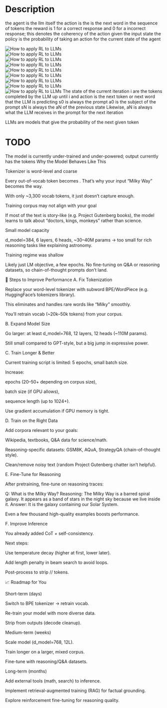 # Description
the agent is the llm itself 
the action is the is the next word in the sequence of tokens 
the reward is 1 for a correct response and 0 for a incorrect response; this denotes the coherency of the action given the input state
the policy is the probability of taking an action for the current state of the agent

![How to apply RL to LLMs](screenshots/Screenshot_20250811_150257.png)  
![How to apply RL to LLMs](screenshots/Screenshot_20250811_150409.png)  
![How to apply RL to LLMs](screenshots/Screenshot_20250811_151058.png)  
![How to apply RL to LLMs](screenshots/Screenshot_20250811_151208.png)  
![How to apply RL to LLMs](screenshots/Screenshot_20250811_151608.png)  
![How to apply RL to LLMs](screenshots/Screenshot_20250811_151730.png)  
![How to apply RL to LLMs](screenshots/Screenshot_20250811_152048.png)  
![How to apply RL to LLMs](screenshots/Screenshot_20250811_152122.png)  
![How to apply RL to LLMs](screenshots/Screenshot_20250811_153623.png)
The state of the current iteration i are the tokens completed by the LLM up until i and action is the next token or next word that the LLM is predicting
s0 is always the prompt 
a0 is the subject of the prompt 
sN is always the aN of the previous state 
Likewise, aN is always what the LLM receives in the prompt for the next iteration

LLMs are models that give the probability of the next given token

# TODO
The model is currently under-trained and under-powered; output currently has the <UNK> tokens
Why the Model Behaves Like This

Tokenizer is word-level and coarse

Every out-of-vocab token becomes <UNK>. That’s why your input “Milky Way” becomes <UNK> the <UNK> way.

With only ~3,300 vocab tokens, it just doesn’t capture enough.

Training corpus may not align with your goal

If most of the text is story-like (e.g. Project Gutenberg books), the model learns to talk about “doctors, kings, monkeys” rather than science.

Small model capacity

d_model=384, 6 layers, 6 heads, ~30–40M params → too small for rich reasoning tasks like explaining astronomy.

Training regime was shallow

Likely just LM objective, a few epochs. No fine-tuning on Q&A or reasoning datasets, so chain-of-thought prompts don’t land.

🚀 Steps to Improve Performance
A. Fix Tokenization

Replace your word-level tokenizer with subword BPE/WordPiece (e.g. HuggingFace’s tokenizers library).

This eliminates <UNK> and handles rare words like “Milky” smoothly.

You’ll retrain vocab (~20k–50k tokens) from your corpus.

B. Expand Model Size

Go larger: at least d_model=768, 12 layers, 12 heads (~110M params).

Still small compared to GPT-style, but a big jump in expressive power.

C. Train Longer & Better

Current training script is limited: 5 epochs, small batch size.

Increase:

epochs (20–50+ depending on corpus size),

batch size (if GPU allows),

sequence length (up to 1024+).

Use gradient accumulation if GPU memory is tight.

D. Train on the Right Data

Add corpora relevant to your goals:

Wikipedia, textbooks, Q&A data for science/math.

Reasoning-specific datasets: GSM8K, AQuA, StrategyQA (chain-of-thought style).

Clean/remove noisy text (random Project Gutenberg chatter isn’t helpful).

E. Fine-Tune for Reasoning

After pretraining, fine-tune on reasoning traces:

Q: What is the Milky Way?
Reasoning: The Milky Way is a barred spiral galaxy. It appears as a band of stars in the night sky because we live inside it.
Answer: It is the galaxy containing our Solar System.


Even a few thousand high-quality examples boosts performance.

F. Improve Inference

You already added CoT + self-consistency.

Next steps:

Use temperature decay (higher at first, lower later).

Add length penalty in beam search to avoid loops.

Post-process to strip <START>/<END>/<UNK> tokens.

📈 Roadmap for You

Short-term (days)

Switch to BPE tokenizer → retrain vocab.

Re-train your model with more diverse data.

Strip <UNK> from outputs (decode cleanup).

Medium-term (weeks)

Scale model (d_model=768, 12L).

Train longer on a larger, mixed corpus.

Fine-tune with reasoning/Q&A datasets.

Long-term (months)

Add external tools (math, search) to inference.

Implement retrieval-augmented training (RAG) for factual grounding.

Explore reinforcement fine-tuning for reasoning quality.